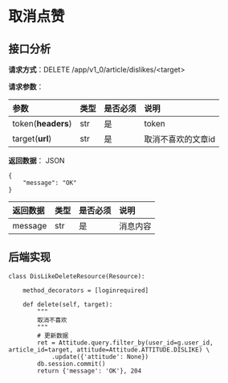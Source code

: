 # 取消点赞

## 接口分析

**请求方式**：DELETE /app/v1\_0/article/dislikes/&lt;target&gt;

**请求参数**：

| 参数 | 类型 | 是否必须 | 说明 |
| :--- | :--- | :--- | :--- |
| token\(**headers**\) | str | 是 | token |
| target\(**url**\) | str | 是 | 取消不喜欢的文章id |

**返回数据**： JSON

```
{
    "message": "OK"
}
```

| 返回数据 | 类型 | 是否必须 | 说明 |
| :--- | :--- | :--- | :--- |
| message | str | 是 | 消息内容 |

## 后端实现

```
class DisLikeDeleteResource(Resource):

    method_decorators = [loginrequired]

    def delete(self, target):
        """
        取消不喜欢
        """
        # 更新数据
        ret = Attitude.query.filter_by(user_id=g.user_id, article_id=target, attitude=Attitude.ATTITUDE.DISLIKE) \
            .update({'attitude': None})
        db.session.commit()
        return {'message': 'OK'}, 204
```



